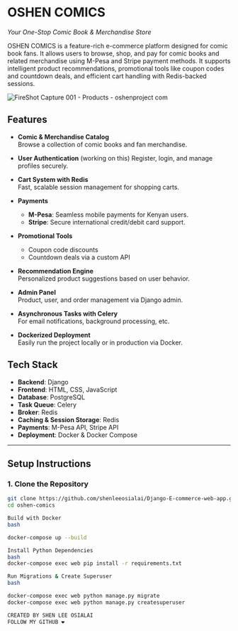 # OSHEN COMICS  
_Your One-Stop Comic Book & Merchandise Store_

OSHEN COMICS is a feature-rich e-commerce platform designed for comic book fans. It allows users to browse, shop, and pay for comic books and related merchandise using M-Pesa and Stripe payment methods. It supports intelligent product recommendations, promotional tools like coupon codes and countdown deals, and efficient cart handling with Redis-backed sessions.

![FireShot Capture 001 - Products - oshenproject com](https://github.com/user-attachments/assets/01f0b4df-2a0a-4aea-a600-d8b9a276bc03)

## Features


- **Comic & Merchandise Catalog**  
  Browse a collection of comic books and fan merchandise.

- **User Authentication** (working on this) 
  Register, login, and manage profiles securely.

- **Cart System with Redis**  
  Fast, scalable session management for shopping carts.

- **Payments**  
  - **M-Pesa**: Seamless mobile payments for Kenyan users.  
  - **Stripe**: Secure international credit/debit card support.

- **Promotional Tools**  
  - Coupon code discounts  
  - Countdown deals via a custom API

- **Recommendation Engine**  
  Personalized product suggestions based on user behavior.

- **Admin Panel**  
  Product, user, and order management via Django admin.

- **Asynchronous Tasks with Celery**  
  For email notifications, background processing, etc.

- **Dockerized Deployment**  
  Easily run the project locally or in production via Docker.



## Tech Stack

- **Backend**: Django  
- **Frontend**: HTML, CSS, JavaScript  
- **Database**: PostgreSQL  
- **Task Queue**: Celery  
- **Broker**: Redis  
- **Caching & Session Storage**: Redis  
- **Payments**: M-Pesa API, Stripe API  
- **Deployment**: Docker & Docker Compose  

---

## Setup Instructions

### 1. Clone the Repository

```bash
git clone https://github.com/shenleeosialai/Django-E-commerce-web-app.git
cd oshen-comics

Build with Docker
bash

docker-compose up --build

Install Python Dependencies
bash
docker-compose exec web pip install -r requirements.txt

Run Migrations & Create Superuser
bash

docker-compose exec web python manage.py migrate
docker-compose exec web python manage.py createsuperuser

CREATED BY SHEN LEE OSIALAI
FOLLOW MY GITHUB ❤
